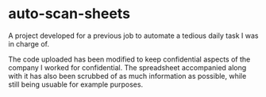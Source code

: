 # auto-scan-sheets
A project developed for a previous job to automate a tedious daily task I was in charge of.  

The code uploaded has been modified to keep confidential aspects of the company I worked for confidential. The spreadsheet accompanied along with it has also been scrubbed of as much information as possible, while still being usuable for example purposes.  
